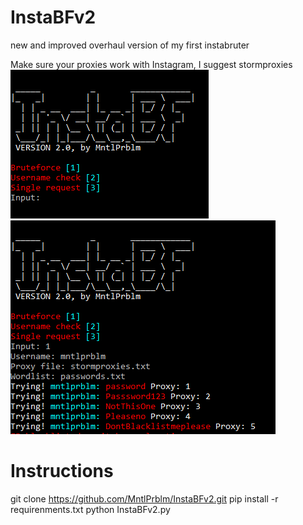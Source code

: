 # InstaBFv2
new and improved overhaul version of my first instabruter

Make sure your proxies work with Instagram, I suggest stormproxies
![alt text](https://github.com/MntlPrblm/InstaBFv2/blob/main/screenshots/instabf1.PNG)
![alt text](https://github.com/MntlPrblm/InstaBFv2/blob/main/screenshots/instabf.PNG)

# Instructions
git clone https://github.com/MntlPrblm/InstaBFv2.git
pip install -r requirenments.txt
python InstaBFv2.py

